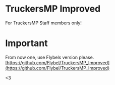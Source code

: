 # TruckersMP Improved
For TruckersMP Staff members only!

# Important
From now one, use Flybels version please.
[https://github.com/Flybel/TruckersMP_Improved](https://github.com/Flybel/TruckersMP_Improved)

<3